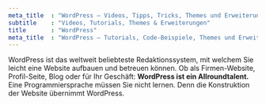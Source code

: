 ```yaml
---
meta_title  : "WordPress – Videos, Tipps, Tricks, Themes und Erweiterungen"
subtitle    : "Videos, Tutorials, Themes & Erweiterungen"
title       : "WordPress"
meta_title  : "WordPress – Tutorials, Code-Beispiele, Themes und Erweiterungen"
---
```

WordPress ist das weltweit beliebteste Redaktionssystem, mit welchem Sie leicht eine Website aufbauen und betreuen können. Ob als Firmen-Website, Profil-Seite, Blog oder für Ihr Geschäft: **WordPress ist ein Allroundtalent.** Eine Programmiersprache müssen Sie nicht lernen. Denn die Konstruktion der Website übernimmt WordPress.
<!--more-->
